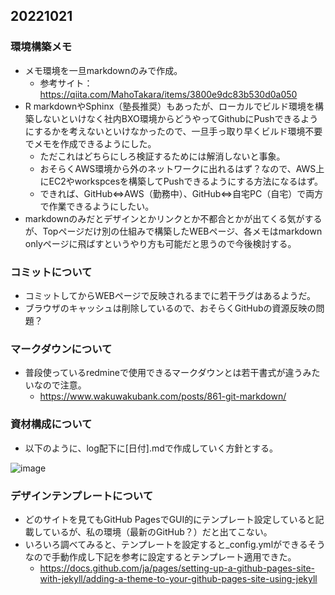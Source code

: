 ## 20221021
### 環境構築メモ
- メモ環境を一旦markdownのみで作成。
  - 参考サイト：https://qiita.com/MahoTakara/items/3800e9dc83b530d0a050
- R markdownやSphinx（塾長推奨）もあったが、ローカルでビルド環境を構築しないといけなく社内BXO環境からどうやってGithubにPushできるようにするかを考えないといけなかったので、一旦手っ取り早くビルド環境不要でメモを作成できるようにした。
  - ただこれはどちらにしろ検証するためには解消しないと事象。
  - おそらくAWS環境から外のネットワークに出れるはず？なので、AWS上にEC2やworkspcesを構築してPushできるようにする方法になるはず。
  - できれば、GitHub⇔AWS（勤務中）、GitHub⇔自宅PC（自宅）で両方で作業できるようにしたい。
- markdownのみだとデザインとかリンクとか不都合とかが出てくる気がするが、Topページだけ別の仕組みで構築したWEBページ、各メモはmarkdown onlyページに飛ばすというやり方も可能だと思うので今後検討する。

### コミットについて
- コミットしてからWEBページで反映されるまでに若干ラグはあるようだ。
- ブラウザのキャッシュは削除しているので、おそらくGitHubの資源反映の問題？

### マークダウンについて
- 普段使っているredmineで使用できるマークダウンとは若干書式が違うみたいなので注意。
  - https://www.wakuwakubank.com/posts/861-git-markdown/

### 資材構成について
- 以下のように、log配下に[日付].mdで作成していく方針とする。
  
![image](https://user-images.githubusercontent.com/116000206/197159824-ce0118a1-20b7-45a6-be56-b6e73471674a.png)

### デザインテンプレートについて
- どのサイトを見てもGitHub PagesでGUI的にテンプレート設定していると記載しているが、私の環境（最新のGitHub？）だと出てこない。
- いろいろ調べてみると、テンプレートを設定すると_config.ymlができるそうなので手動作成し下記を参考に設定するとテンプレート適用できた。
  - https://docs.github.com/ja/pages/setting-up-a-github-pages-site-with-jekyll/adding-a-theme-to-your-github-pages-site-using-jekyll
